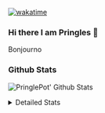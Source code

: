 [![wakatime](https://wakatime.com/badge/user/abd317df-612e-44b4-8787-15db7b574b2f.svg)](https://wakatime.com/@abd317df-612e-44b4-8787-15db7b574b2f)
### Hi there I am Pringles 👋

Bonjourno

### Github Stats
![PringlePot' Github Stats](https://github-readme-stats.vercel.app/api?username=PringlePot&show_icons=true&theme=dark&count_private=true)

<details>
  <summary>Detailed Stats</summary>
    
<!--START_SECTION:waka-->
![Code Time](http://img.shields.io/badge/Code%20Time-388%20hrs%2031%20mins-blue)

![Profile Views](http://img.shields.io/badge/Profile%20Views-3-blue)

![Lines of code](https://img.shields.io/badge/From%20Hello%20World%20I%27ve%20Written-110%20Thousand%20lines%20of%20code-blue)

**🐱 My GitHub Data** 

> 🏆 29 Contributions in the Year 2022
 > 
> 📦 90.5 kB Used in GitHub's Storage 
 > 
> 💼 Opted to Hire
 > 
> 📜 9 Public Repositories 
 > 
> 🔑 11 Private Repositories  
 > 
**I'm an Early 🐤** 

```text
🌞 Morning    121 commits    ████░░░░░░░░░░░░░░░░░░░░░   18.17% 
🌆 Daytime    273 commits    ██████████░░░░░░░░░░░░░░░   40.99% 
🌃 Evening    272 commits    ██████████░░░░░░░░░░░░░░░   40.84% 
🌙 Night      0 commits      ░░░░░░░░░░░░░░░░░░░░░░░░░   0.0%

```
📅 **I'm Most Productive on Sunday** 

```text
Monday       130 commits    █████░░░░░░░░░░░░░░░░░░░░   19.52% 
Tuesday      59 commits     ██░░░░░░░░░░░░░░░░░░░░░░░   8.86% 
Wednesday    69 commits     ██░░░░░░░░░░░░░░░░░░░░░░░   10.36% 
Thursday     94 commits     ███░░░░░░░░░░░░░░░░░░░░░░   14.11% 
Friday       45 commits     █░░░░░░░░░░░░░░░░░░░░░░░░   6.76% 
Saturday     121 commits    ████░░░░░░░░░░░░░░░░░░░░░   18.17% 
Sunday       148 commits    █████░░░░░░░░░░░░░░░░░░░░   22.22%

```


📊 **This Week I Spent My Time On** 

```text
⌚︎ Time Zone: Europe/Amsterdam

💬 Programming Languages: 
Go                       7 hrs 16 mins       ███████████░░░░░░░░░░░░░░   45.46% 
TypeScript               6 hrs 57 mins       ██████████░░░░░░░░░░░░░░░   43.44% 
CSS                      54 mins             █░░░░░░░░░░░░░░░░░░░░░░░░   5.68% 
Docker                   16 mins             ░░░░░░░░░░░░░░░░░░░░░░░░░   1.68% 
Markdown                 10 mins             ░░░░░░░░░░░░░░░░░░░░░░░░░   1.04%

🔥 Editors: 
WebStorm                 8 hrs 1 min         ████████████░░░░░░░░░░░░░   50.18% 
GoLand                   7 hrs 58 mins       ████████████░░░░░░░░░░░░░   49.82%

🐱‍💻 Projects: 
Frontend                 8 hrs 22 mins       █████████████░░░░░░░░░░░░   52.28% 
Backend                  6 hrs 40 mins       ██████████░░░░░░░░░░░░░░░   41.64% 
MCsniperGO               58 mins             █░░░░░░░░░░░░░░░░░░░░░░░░   6.08%

💻 Operating System: 
Windows                  16 hrs              █████████████████████████   100.0%

```

**I Mostly Code in Java** 

```text
Java                     7 repos             ███████████░░░░░░░░░░░░░░   43.75% 
JavaScript               2 repos             ███░░░░░░░░░░░░░░░░░░░░░░   12.5% 
TypeScript               2 repos             ███░░░░░░░░░░░░░░░░░░░░░░   12.5% 
Python                   1 repo              █░░░░░░░░░░░░░░░░░░░░░░░░   6.25% 
Kotlin                   1 repo              █░░░░░░░░░░░░░░░░░░░░░░░░   6.25%

```


**Timeline**

![Chart not found](https://raw.githubusercontent.com/PringlePot/PringlePot/main/charts/bar_graph.png) 


 Last Updated on 02/02/2022 00:47:45 UTC
<!--END_SECTION:waka-->

</details>
